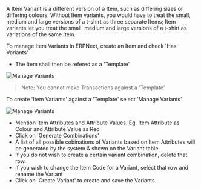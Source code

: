 A Item Variant is a different version of a Item, such as differing sizes or differing colours.
Without Item variants, you would have to treat the small, medium and large versions of a t-shirt as three separate Items; 
Item variants let you treat the small, medium and large versions of a t-shirt as variations of the same Item.

To manage Item Variants in ERPNext, create an Item and check 'Has Variants'

* The Item shall then be refered as a 'Template'

<img class="screenshot" alt="Manage Variants" src="/assets/manual_erpnext_com/img/stock/item-has-variants.png">

> Note: You cannot make Transactions against a 'Template'

To create 'Item Variants' against a 'Template' select 'Manage Variants'

<img class="screenshot" alt="Manage Variants" src="/assets/manual_erpnext_com/img/stock/manage-variants.png">

* Mention Item Attributes and Attribute Values. Eg. Item Attribute as Colour and Attribute Value as Red 
* Click on 'Generate Combinations'
* A list of all possible cobinations of Variants based on Item Attributes will be generated by the system & shown on the Variant table.
* If you do not wish to create a certain variant combination, delete that row.
* If you wish to change the Item Code for a Variant, select that row and rename the Variant
* Click on 'Create Variant' to create and save the Variants.